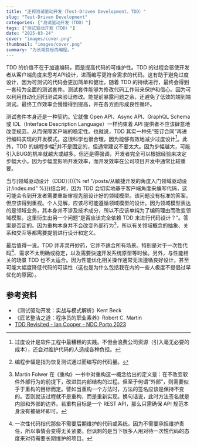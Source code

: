 ```yaml
---
title: "正视测试驱动开发（Test-Driven Development，TDD）"
slug: "Test-Driven Development"
categories: ["测试驱动开发（TDD）"]
tags: ["测试驱动开发（TDD）"]
date: "2025-03-24"
cover: "images/cover.png"
thumbnail: "images/cover.png"
summary: "为长期目标而编程。"
---
```


TDD 的价值不在于加速编码，而是提高代码的可维护性。TDD 的过程会驱使开发者从客户端角度来思考API设计，进而编写更符合需求的代码。这有助于避免过度设计，因为可测试的代码会更加简单和健壮。随着 TDD 的持续进行，最终会得到一套较为全面的测试套件。测试套件能够为修改代码工作带来保护和信心。因为可以利用自动化回归测试来验证修改。能提前暴露问题之余，还避免了低效的端到端测试。最终工作效率会慢慢得到提高，并在各方面形成良性循环。

测试套件本身还是一种契约。它就像 Open API、Async API、GraphQL Schema 或 IDL（Interface Description Language）一样约束着 API 提供者不应该肆意地改变规范，从而保障客户端的稳定性。也就说，TDD 其实一种先“签订合同”再进行编码实现的开发模式。这很科学也很合理，因为能够有效地减少过度设计[^1]。此外，TDD 的编程步幅[^2]并不是固定的，但通常建议不要太大。因为步幅越大，可能引入BUG的机率就越大或越多。但还是得强调，开发者完全可以根据经验来决定步幅大小。因为步幅度影响开发效率，而开发效率在公司项目开发中通常比较重要。

当与[领域驱动设计（DDD）]({{% ref "/posts/从敏捷开发的角度入门领域驱动设计/index.md" %}})结合时，因为 TDD 会切实地基于客户端角度来编写代码，这可能会令到开发者需要重新审视先前设计好的领域模型。该问题没有标准的答案，但应该得到重视。个人见解，应该尽可能遵循领域模型的设计。因为领域模型表达的是领域业务，其本身并不涉及技术成分，所以不应该单纯为了编码理由而改变领域模型。这里衍生出另一个问题“是否应该完全依赖 TDD 来进行代码设计？”。答案是否定的。因为重构本身并不会改变外部行为[^3]，所以有关领域概念的抽象、关系和交互等都需要提前进行设计和定义。

最后值得一说。TDD 并非灵丹妙药，它并不适合所有场景。特别是对于一次性代码[^4]、需求不太明确或稳定，以及需要快速开发系统原型等时候。另外，与性能相关的场景 TDD 也不太适合。因为性能优化相关操作通常无法遵循良好设计，甚至可能大幅度降低代码的可读性（这也是为什么包括我在内的一些人极度不提倡过早优化的原因）。

## 参考资料
- 《测试驱动开发：实战与模式解析》Kent Beck
- 《匠艺整洁之道：程序员的职业素养》Robert C. Martin
- [TDD Revisited - Ian Cooper - NDC Porto 2023](https://www.youtube.com/watch?v=IN9lftH0cJc)

[^1]: 过度设计是软件工程中最糟糕的实践。不但会浪费公司资源（引入毫无必要的成本），还会对维护代码的人造成各种负担。
[^2]: 编程步幅是指为恢复测试通过而编写的代码量。
[^3]: Martin Folwer 在《重构》一书中对重构这一概念给出的定义是：在不改变软件外部行为的前提下，改进其内部结构的过程。但至于何谓“外部”，则需要似乎于重构的目标而定。譬如当重构一个方法时，方法的签名应该是保持不变的。否则就该过程就不是重构，而是重新实现。换句话说，此时方法签名就是内部和外部的边界。若重构目标是一个 REST API，那么只需确保 API 规范本身没有被破坏即可。 
[^4]: 一次性代码指代那些不需要后期维护的代码或系统。因为不需要承担维护责任，所以事情会变得无关紧要。但讽刺的是当下很多人用对待一次性代码的态度来对待需要长期维护的项目。